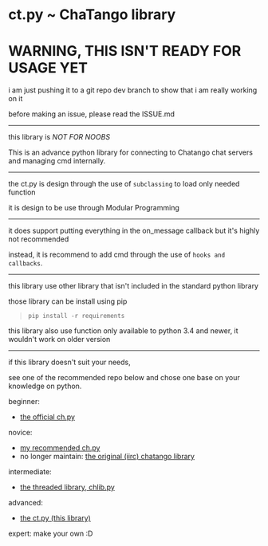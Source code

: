 ct.py ~ ChaTango library
=====

WARNING, THIS ISN'T READY FOR USAGE YET
=====

i am just pushing it to a git repo dev branch to show that i am really working on it

before making an issue, please read the ISSUE.md

---

this library is *NOT FOR NOOBS*

This is an advance python library for connecting to Chatango chat servers and managing cmd internally.

---

the ct.py is design through the use of `subclassing` to load only needed function

it is design to be use through Modular Programming

---

it does support putting everything in the on_message callback but it's highly not recommended

instead, it is recommend to add cmd through the use of `hooks and callbacks`.

---
this library use other library that isn't included in the standard python library

those library can be install using pip
> `pip install -r requirements`

this library also use function only available to python 3.4 and newer, it wouldn't work on older version

---

if this library doesn't suit your needs,

see one of the recommended repo below and chose one base on your knowledge on python.

beginner:
- [the official ch.py](https://github.com/nullspeaker/ch.py)

novice:
- [my recommended ch.py](https://github.com/asl97/ch.py)
- no longer maintain: [the original (iirc) chatango library](https://github.com/asl97/chatango.py)

intermediate:
- [the threaded library, chlib.py](https://github.com/cellsheet/chlib/blob/master/chlib.py)

advanced:
- [the ct.py (this library)](https://github.com/asl97/ct.py)

expert:
make your own :D

